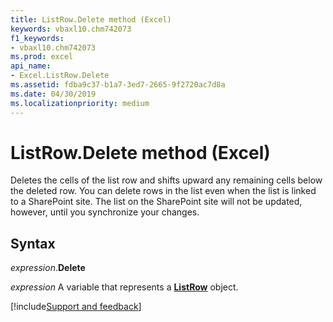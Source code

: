 ```yaml
---
title: ListRow.Delete method (Excel)
keywords: vbaxl10.chm742073
f1_keywords:
- vbaxl10.chm742073
ms.prod: excel
api_name:
- Excel.ListRow.Delete
ms.assetid: fdba9c37-b1a7-3ed7-2665-9f2720ac7d8a
ms.date: 04/30/2019
ms.localizationpriority: medium
---
```



# ListRow.Delete method (Excel)

Deletes the cells of the list row and shifts upward any remaining cells below the deleted row. You can delete rows in the list even when the list is linked to a SharePoint site. The list on the SharePoint site will not be updated, however, until you synchronize your changes.


## Syntax

_expression_.**Delete**

_expression_ A variable that represents a **[ListRow](Excel.ListRow.md)** object.




[!include[Support and feedback](~/includes/feedback-boilerplate.md)]